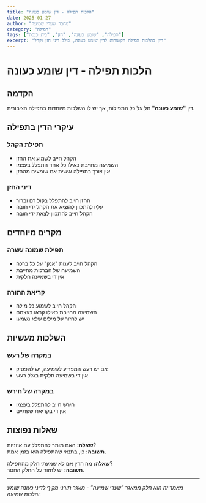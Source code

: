 ```yaml
---
title: "הלכות תפילה - דין שומע כעונה"
date: 2025-01-27
author: "מחבר שערי שמיעה"
category: "תפילה"
tags: ["תפילה", "שומע כעונה", "חזן", "בית כנסת"]
excerpt: "דיון בהלכות תפילה הקשורות לדין שומע כעונה, כולל דיני חזן וקהל"
---
```


# הלכות תפילה - דין שומע כעונה

## הקדמה

דין **"שומע כעונה"** חל על כל התפילות, אך יש לו השלכות מיוחדות בתפילה הציבורית.

## עיקרי הדין בתפילה

### תפילת הקהל

- הקהל חייב לשמוע את החזן
- השמיעה מחייבת כאילו כל אחד התפלל בעצמו
- אין צורך בתפילה אישית אם שומעים מהחזן

### דיני החזן

- החזן חייב להתפלל בקול רם וברור
- עליו להתכוון להוציא את הקהל ידי חובה
- הקהל חייב להתכוון לצאת ידי חובה

## מקרים מיוחדים

### תפילת שמונה עשרה

- הקהל חייב לענות "אמן" על כל ברכה
- השמיעה של הברכות מחייבת
- אין די בשמיעה חלקית

### קריאת התורה

- הקהל חייב לשמוע כל מילה
- השמיעה מחייבת כאילו קראו בעצמם
- יש לחזור על מילים שלא נשמעו

## השלכות מעשיות

### במקרה של רעש

- אם יש רעש המפריע לשמיעה, יש להפסיק
- אין די בשמיעה חלקית בגלל רעש

### במקרה של חירש

- חירש חייב להתפלל בעצמו
- אין די בקריאת שפתיים

## שאלות נפוצות

**שאלה:** האם מותר להתפלל עם אוזניות?  
**תשובה:** כן, בתנאי שהתפילה היא בזמן אמת.

**שאלה:** מה הדין אם לא שמעתי חלק מהתפילה?  
**תשובה:** יש לחזור על החלק החסר.

---

*מאמר זה הוא חלק ממאגר "שערי שמיעה" - מאגר תורני מקיף לדיני כעונה שומע והלכות שמיעה.*
